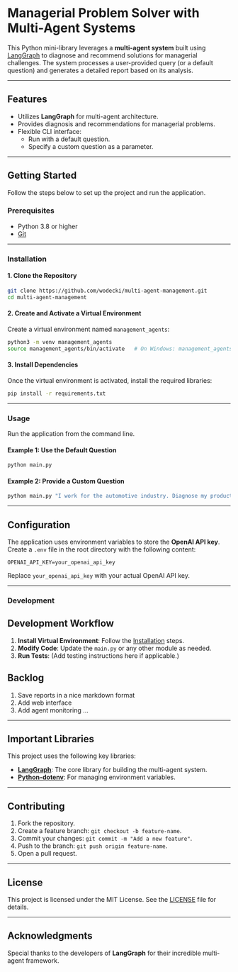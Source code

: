 
# Managerial Problem Solver with Multi-Agent Systems

This Python mini-library leverages a **multi-agent system** built using [LangGraph](https://github.com/langgraph/langgraph) to diagnose and recommend solutions for managerial challenges. The system processes a user-provided query (or a default question) and generates a detailed report based on its analysis.

---

## Features

- Utilizes **LangGraph** for multi-agent architecture.
- Provides diagnosis and recommendations for managerial problems.
- Flexible CLI interface:
  - Run with a default question.
  - Specify a custom question as a parameter.

---

## Getting Started

Follow the steps below to set up the project and run the application.

### Prerequisites

- Python 3.8 or higher
- [Git](https://git-scm.com/)

---

### Installation

#### 1. Clone the Repository

```bash
git clone https://github.com/wodecki/multi-agent-management.git
cd multi-agent-management
```

#### 2. Create and Activate a Virtual Environment

Create a virtual environment named `management_agents`:

```bash
python3 -m venv management_agents
source management_agents/bin/activate   # On Windows: management_agents\Scripts\activate
```

#### 3. Install Dependencies

Once the virtual environment is activated, install the required libraries:

```bash
pip install -r requirements.txt
```

---

### Usage

Run the application from the command line.

#### Example 1: Use the Default Question
```bash
python main.py
```

#### Example 2: Provide a Custom Question
```bash
python main.py "I work for the automotive industry. Diagnose my product management maturity."
```

---

## Configuration

The application uses environment variables to store the **OpenAI API key**. Create a `.env` file in the root directory with the following content:

```env
OPENAI_API_KEY=your_openai_api_key
```

Replace `your_openai_api_key` with your actual OpenAI API key.

---

### Development
## Development Workflow

1. **Install Virtual Environment**: Follow the [Installation](#installation) steps.
2. **Modify Code**: Update the `main.py` or any other module as needed.
3. **Run Tests**: (Add testing instructions here if applicable.)

## Backlog
1. Save reports in a nice markdown format
2. Add web interface
3. Add agent monitoring
...
---

## Important Libraries

This project uses the following key libraries:
- **[LangGraph](https://github.com/langgraph/langgraph)**: The core library for building the multi-agent system.
- **[Python-dotenv](https://github.com/theskumar/python-dotenv)**: For managing environment variables.

---

## Contributing

1. Fork the repository.
2. Create a feature branch: `git checkout -b feature-name`.
3. Commit your changes: `git commit -m "Add a new feature"`.
4. Push to the branch: `git push origin feature-name`.
5. Open a pull request.

---

## License

This project is licensed under the MIT License. See the [LICENSE](LICENSE) file for details.

---

## Acknowledgments

Special thanks to the developers of **LangGraph** for their incredible multi-agent framework.
